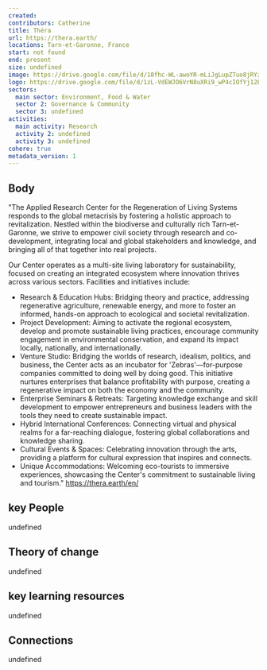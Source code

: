 ```yaml
---
created:
contributors: Catherine
title: Théra
url: https://thera.earth/
locations: Tarn-et-Garonne, France
start: not found
end: present
size: undefined
image: https://drive.google.com/file/d/18fhc-WL-awoYR-mLiJgLupZTuo8jRYz5/view?usp=drive_link
logo: https://drive.google.com/file/d/1zL-VdEWJO6VrN8uXRi9_wP4cIOfYj12B/view?usp=drive_link
sectors:
  main sector: Environment, Food & Water
  sector 2: Governance & Community
  sector 3: undefined
activities: 
  main activity: Research
  activity 2: undefined
  activity 3: undefined
cohere: true
metadata_version: 1
---
```



## Body

"The Applied Research Center for the Regeneration of Living Systems responds to the global metacrisis by fostering a holistic approach to revitalization. Nestled within the biodiverse and culturally rich Tarn-et-Garonne, we strive to empower civil society through research and co-development, integrating local and global stakeholders and knowledge, and bringing all of that together into real projects.

Our Center operates as a multi-site living laboratory for sustainability, focused on creating an integrated ecosystem where innovation thrives across various sectors. Facilities and initiatives include:

- Research & Education Hubs: Bridging theory and practice, addressing regenerative agriculture, renewable energy, and more to foster an informed, hands-on approach to ecological and societal revitalization.
- Project Development: Aiming to activate the regional ecosystem, develop and promote sustainable living practices, encourage community engagement in environmental conservation, and expand its impact locally, nationally, and internationally.
- Venture Studio: Bridging the worlds of research, idealism, politics, and business, the Center acts as an incubator for 'Zebras'—for-purpose companies committed to doing well by doing good. This initiative nurtures enterprises that balance profitability with purpose, creating a regenerative impact on both the economy and the community.
- Enterprise Seminars & Retreats: Targeting knowledge exchange and skill development to empower entrepreneurs and business leaders with the tools they need to create sustainable impact. 
- Hybrid International Conferences: Connecting virtual and physical realms for a far-reaching dialogue, fostering global collaborations and knowledge sharing.
- Cultural Events & Spaces: Celebrating innovation through the arts, providing a platform for cultural expression that inspires and connects.
- Unique Accommodations: Welcoming eco-tourists to immersive experiences, showcasing the Center's commitment to sustainable living and tourism."
https://thera.earth/en/ 

## key People

undefined

## Theory of change

undefined

## key learning resources

undefined

## Connections

undefined


